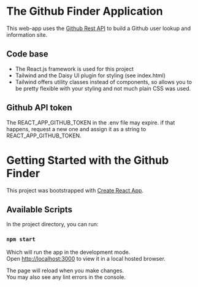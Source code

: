 # The Github Finder Application

This web-app uses the [Github Rest API](https://docs.github.com/en/rest) to build a Github user lookup and information site.

## Code base

- The React.js framework is used for this project 
- Tailwind and the Daisy UI plugin for styling (see index.html) 
- Tailwind offers utility classes instead of components, so allows you to be pretty flexible with your styling and not much plain CSS was used.

## Github API token 

The REACT_APP_GITHUB_TOKEN in the .env file may expire. if that happens, request a new one and assign it as a string to REACT_APP_GITHUB_TOKEN.


# Getting Started with the Github Finder 

This project was bootstrapped with [Create React App](https://github.com/facebook/create-react-app).

## Available Scripts

In the project directory, you can run:

### `npm start`

Which will run the app in the development mode.\
Open [http://localhost:3000](http://localhost:3000) to view it in a local hosted browser.

The page will reload when you make changes.\
You may also see any lint errors in the console.
